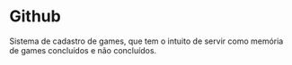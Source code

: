 # Github

Sistema de cadastro de games, que tem o intuito de servir como memória de games concluídos e não concluídos.
 